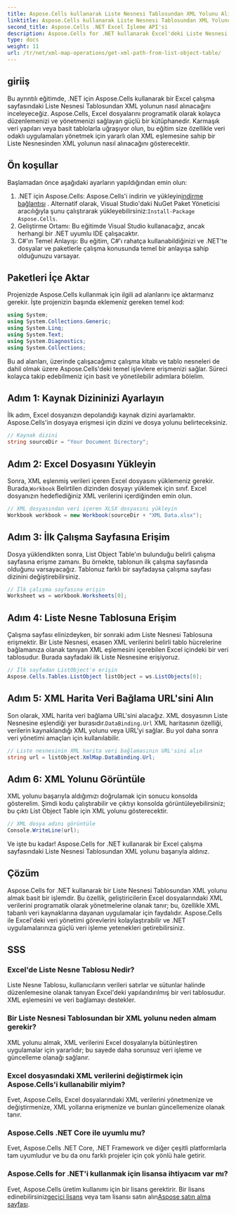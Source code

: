 ```yaml
---
title: Aspose.Cells kullanarak Liste Nesnesi Tablosundan XML Yolunu Alın
linktitle: Aspose.Cells kullanarak Liste Nesnesi Tablosundan XML Yolunu Alın
second_title: Aspose.Cells .NET Excel İşleme API'si
description: Aspose.Cells for .NET kullanarak Excel'deki Liste Nesnesi Tablosundan XML yolunun nasıl alınacağını öğrenin. .NET geliştiricileri için adım adım kılavuz.
type: docs
weight: 11
url: /tr/net/xml-map-operations/get-xml-path-from-list-object-table/
---
```

## giriiş
Bu ayrıntılı eğitimde, .NET için Aspose.Cells kullanarak bir Excel çalışma sayfasındaki Liste Nesnesi Tablosundan XML yolunun nasıl alınacağını inceleyeceğiz. Aspose.Cells, Excel dosyalarını programatik olarak kolayca düzenlemenizi ve yönetmenizi sağlayan güçlü bir kütüphanedir. Karmaşık veri yapıları veya basit tablolarla uğraşıyor olun, bu eğitim size özellikle veri odaklı uygulamaları yönetmek için yararlı olan XML eşlemesine sahip bir Liste Nesnesinden XML yolunun nasıl alınacağını gösterecektir.
## Ön koşullar
Başlamadan önce aşağıdaki ayarların yapıldığından emin olun:
1.  .NET için Aspose.Cells: Aspose.Cells'i indirin ve yükleyin[indirme bağlantısı](https://releases.aspose.com/cells/net/) . Alternatif olarak, Visual Studio'daki NuGet Paket Yöneticisi aracılığıyla şunu çalıştırarak yükleyebilirsiniz:`Install-Package Aspose.Cells`.
2. Geliştirme Ortamı: Bu eğitimde Visual Studio kullanacağız, ancak herhangi bir .NET uyumlu IDE çalışacaktır.
3. C#'ın Temel Anlayışı: Bu eğitim, C#'ı rahatça kullanabildiğinizi ve .NET'te dosyalar ve paketlerle çalışma konusunda temel bir anlayışa sahip olduğunuzu varsayar.
## Paketleri İçe Aktar
Projenizde Aspose.Cells kullanmak için ilgili ad alanlarını içe aktarmanız gerekir. İşte projenizin başında eklemeniz gereken temel kod:
```csharp
using System;
using System.Collections.Generic;
using System.Linq;
using System.Text;
using System.Diagnostics;
using System.Collections;
```
Bu ad alanları, üzerinde çalışacağımız çalışma kitabı ve tablo nesneleri de dahil olmak üzere Aspose.Cells'deki temel işlevlere erişmenizi sağlar.
Süreci kolayca takip edebilmeniz için basit ve yönetilebilir adımlara bölelim.
## Adım 1: Kaynak Dizininizi Ayarlayın
İlk adım, Excel dosyanızın depolandığı kaynak dizini ayarlamaktır. Aspose.Cells'in dosyaya erişmesi için dizini ve dosya yolunu belirteceksiniz.
```csharp
// Kaynak dizini
string sourceDir = "Your Document Directory";
```
## Adım 2: Excel Dosyasını Yükleyin
 Sonra, XML eşlenmiş verileri içeren Excel dosyasını yüklemeniz gerekir. Burada,`Workbook` Belirtilen dizinden dosyayı yüklemek için sınıf. Excel dosyanızın hedeflediğiniz XML verilerini içerdiğinden emin olun.
```csharp
// XML dosyasından veri içeren XLSX dosyasını yükleyin
Workbook workbook = new Workbook(sourceDir + "XML Data.xlsx");
```
## Adım 3: İlk Çalışma Sayfasına Erişim
Dosya yüklendikten sonra, List Object Table'ın bulunduğu belirli çalışma sayfasına erişme zamanı. Bu örnekte, tablonun ilk çalışma sayfasında olduğunu varsayacağız. Tablonuz farklı bir sayfadaysa çalışma sayfası dizinini değiştirebilirsiniz.
```csharp
// İlk çalışma sayfasına erişin
Worksheet ws = workbook.Worksheets[0];
```
## Adım 4: Liste Nesne Tablosuna Erişim
Çalışma sayfası elinizdeyken, bir sonraki adım Liste Nesnesi Tablosuna erişmektir. Bir Liste Nesnesi, esasen XML verilerini belirli tablo hücrelerine bağlamanıza olanak tanıyan XML eşlemesini içerebilen Excel içindeki bir veri tablosudur. Burada sayfadaki ilk Liste Nesnesine erişiyoruz.
```csharp
// İlk sayfadan ListObject'e erişin
Aspose.Cells.Tables.ListObject listObject = ws.ListObjects[0];
```
## Adım 5: XML Harita Veri Bağlama URL'sini Alın
 Son olarak, XML harita veri bağlama URL'sini alacağız. XML dosyasının Liste Nesnesine eşlendiği yer burasıdır.`DataBinding.Url` XML haritasının özelliği, verilerin kaynaklandığı XML yolunu veya URL'yi sağlar. Bu yol daha sonra veri yönetimi amaçları için kullanılabilir.
```csharp
// Liste nesnesinin XML harita veri bağlamasının URL'sini alın
string url = listObject.XmlMap.DataBinding.Url;
```
## Adım 6: XML Yolunu Görüntüle
XML yolunu başarıyla aldığımızı doğrulamak için sonucu konsolda gösterelim. Şimdi kodu çalıştırabilir ve çıktıyı konsolda görüntüleyebilirsiniz; bu çıktı List Object Table için XML yolunu gösterecektir.
```csharp
// XML dosya adını görüntüle
Console.WriteLine(url);
```
Ve işte bu kadar! Aspose.Cells for .NET kullanarak bir Excel çalışma sayfasındaki Liste Nesnesi Tablosundan XML yolunu başarıyla aldınız.
## Çözüm
Aspose.Cells for .NET kullanarak bir Liste Nesnesi Tablosundan XML yolunu almak basit bir işlemdir. Bu özellik, geliştiricilerin Excel dosyalarındaki XML verilerini programatik olarak yönetmelerine olanak tanır; bu, özellikle XML tabanlı veri kaynaklarına dayanan uygulamalar için faydalıdır. Aspose.Cells ile Excel'deki veri yönetimi görevlerini kolaylaştırabilir ve .NET uygulamalarınıza güçlü veri işleme yetenekleri getirebilirsiniz.
## SSS
### Excel'de Liste Nesne Tablosu Nedir?
Liste Nesne Tablosu, kullanıcıların verileri satırlar ve sütunlar halinde düzenlemesine olanak tanıyan Excel'deki yapılandırılmış bir veri tablosudur. XML eşlemesini ve veri bağlamayı destekler.
### Bir Liste Nesnesi Tablosundan bir XML yolunu neden almam gerekir?
XML yolunu almak, XML verilerini Excel dosyalarıyla bütünleştiren uygulamalar için yararlıdır; bu sayede daha sorunsuz veri işleme ve güncelleme olanağı sağlanır.
### Excel dosyasındaki XML verilerini değiştirmek için Aspose.Cells'i kullanabilir miyim?
Evet, Aspose.Cells, Excel dosyalarındaki XML verilerini yönetmenize ve değiştirmenize, XML yollarına erişmenize ve bunları güncellemenize olanak tanır.
### Aspose.Cells .NET Core ile uyumlu mu?
Evet, Aspose.Cells .NET Core, .NET Framework ve diğer çeşitli platformlarla tam uyumludur ve bu da onu farklı projeler için çok yönlü hale getirir.
### Aspose.Cells for .NET'i kullanmak için lisansa ihtiyacım var mı?
 Evet, Aspose.Cells üretim kullanımı için bir lisans gerektirir. Bir lisans edinebilirsiniz[geçici lisans](https://purchase.aspose.com/temporary-license/) veya tam lisansı satın alın[Aspose satın alma sayfası](https://purchase.aspose.com/buy).